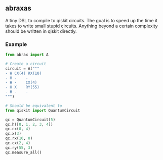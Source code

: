 ## abraxas

A tiny DSL to compile to qiskit circuits. The goal is to speed up the time it takes to write small stupid circuits. Anything beyond a certain complexity should be written in qiskit directly.

### Example

```python
from abrax import A

# Create a circuit
circuit = A("""
- H CX(4) RX(10)
- H -    -
- H -    CX(4)
- H X    RY(55)
- H -    -
""")

# Should be equivalent to
from qiskit import QuantumCircuit

qc = QuantumCircuit(5)
qc.h([0, 1, 2, 3, 4])
qc.cx(0, 4)
qc.x(3)
qc.rx(10, 0)
qc.cx(2, 4)
qc.ry(55, 3)
qc.measure_all()
```